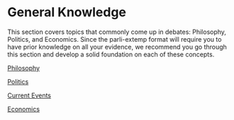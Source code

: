 # General Knowledge

This section covers topics that commonly come up in debates: Philosophy, Politics, and Economics. Since the parli-extemp format will require you to have prior knowledge on all your evidence, we recommend you go through this section and develop a solid foundation on each of these concepts.

[Philosophy](/general-knowledge/philosophy.md)

[Politics](/general-knowledge/politics.md)

[Current Events](/general-knowledge/current-events.md)

[Economics](/general-knowledge/economics.md)
